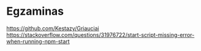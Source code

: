 # Egzaminas


https://github.com/Kestazy/Griauciai
https://stackoverflow.com/questions/31976722/start-script-missing-error-when-running-npm-start
